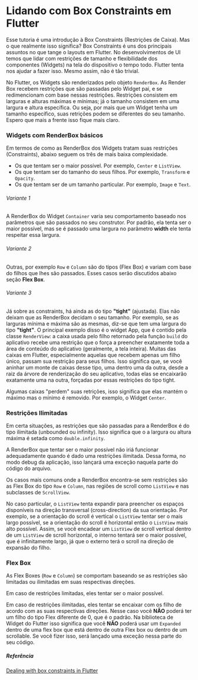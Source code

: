 # Lidando com Box Constraints em Flutter

Esse tutoria é uma introdução à Box Constraints (Restrições de Caixa). Mas o que realmente isso significa? Box Constraints é uns dos principais assuntos no que tange o layouts em Flutter. No desenvolvimentos de UI temos que lidar com restrições de tamanho e flexibilidade dos componentes (Widgets) na tela do dispositivo o tempo todo. Flutter tenta nos ajudar a fazer isso. Mesmo assim, não é tão trivial.

No Flutter, os Widgets são renderizados pelo objeto `RenderBox`. As Render Box recebem restrições que são passadas pelo Widget pai, e se redimencionam com base nessas restrições. Restrições consistem em larguras e alturas máximas e mínimas; já o tamanho consistem em uma largura e altura específica. Ou seja, por mais que um Widget tenha um tamanho específico, suas retrições podem se diferentes do seu tamanho. Espero que mais a frente isso fique mais claro.

### Widgets com RenderBox básicos
Em termos de como as RenderBox dos Widgets tratam suas restrições (Constraints), abaixo seguem os três de mais baixa complexidade.

  - Os que tentam ser o maior possível. Por exemplo, `Center` e `ListView`.
  - Os que tentam ser do tamanho do seus filhos. Por exemplo, `Transform` e `Opacity`.
  - Os que tentam ser de um tamanho particular. Por exemplo, `Image` e `Text`.

###### Variante 1
A RenderBox do Widget `Container` varia seu comportamento baseado nos parâmetros que são passados no seu construtor. Por padrão, ela tenta ser o maior possível, mas se é passado uma largura no parâmetro __width__ ele tenta respeitar essa largura.

###### Variante 2
Outras, por exemplo `Row` e `Column` são do tipos (Flex Box) e variam com base do filhos que lhes são passados. Esses casos serão discutidos abaixo seção __Flex Box__.

###### Variante 3
Já sobre as constraints, há ainda as do tipo __"tight"__ (ajustada). Elas não deixam que as RenderBox decidam o seu tamanho. Por exemplo, se as larguras mínima e máxima são as mesmas, diz-se que tem uma largura do tipo __"tight"__. O principal exemplo disso é o widget App, que é contido pela classe `RenderView`: a caixa usada pelo filho retornado pela função `build` do aplicativo recebe uma restrição que o força a preencher exatamente toda a área de conteúdo do aplicativo (geralmente, a tela inteira). Muitas das caixas em Flutter, especialmente aquelas que recebem apenas um filho único, passam sua restrição para seus filhos. Isso significa que, se você aninhar um monte de caixas desse tipo, uma dentro uma da outra, desde a raiz da árvore de renderização do seu aplicativo, todas elas se encaixarão exatamente uma na outra, forçadas por essas restrições do tipo tight.

Algumas caixas "perdem" suas retrições, isso significa que elas mantém o máximo mas o mínimo é removido. Por exemplo, o Widget `Center`.

### Restrições Ilimitadas
Em certa situações, as restrições que são passadas para a RenderBox é do tipo ilimitada (unbounded ou infinity). Isso significa que o a largura ou altura máxima é setada como `double.infinity`.

A RenderBox que tentar ser o maior possível não iriá funcionar adequadamente quando é dado uma restrições ilimitada. Dessa forma, no modo debug da aplicação, isso lançará uma exceção naquela parte do código do arquivo.

Os casos mais comuns onde a RenderBox encontra-se sem restrições são as Flex Box do tipo `Row` e `Column`, nas regiões de scroll como `ListView` e nas subclasses de `ScrollView`.

No caso particular, o `ListView` tenta expandir para preencher os espaços disponíveis na direção transversal (cross-direction) da sua orientação. Por exemplo, se a orientação do scroll é vertical o `ListView` tentar ser o mais largo possível, se a orientação do scroll é horizontal então o `ListView` mais alto possível. Assim, se você encadear um `ListView` de scroll vertical dentro de um `ListView` de scroll horizontal, o interno tentará ser o maior possível, que é infinitamente largo, já que o externo terá o scroll na direção de expansão do filho.

### Flex Box
As Flex Boxes (`Row` e `Column`) se comportam baseando se as restrições são limitadas ou ilimitadas em suas respectivas direções.

Em caso de restrições limitadas, eles tentar ser o maior possível.

Em caso de restrições ilimitadas, eles tentar se encaixar com os filho de acordo com as suas respectivas direções. Nesse caso você __NÂO__ poderá ter um filho do tipo Flex diferente de 0, que é o padrão. Na biblioteca de Widget do Flutter isso significa que você __NÃO__ poderá usar um `Expanded` dentro de uma flex box que está dentro de outra Flex box ou dentro de um scrollable. Se você fizer isso, será lançado uma exceção nessa parte do seu código.


##### Referência
[Dealing with box constraints in Flutter](https://flutter.io/layout/)